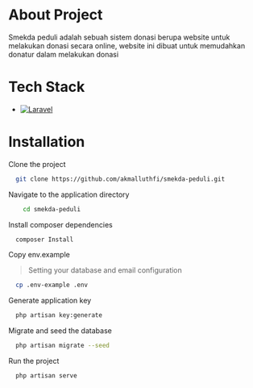 # About Project

Smekda peduli adalah sebuah sistem donasi berupa website untuk melakukan donasi secara online, website ini dibuat untuk memudahkan donatur dalam melakukan donasi

# Tech Stack

-   [![Laravel][laravel.com]][laravel-url]

# Installation

Clone the project

```bash
  git clone https://github.com/akmalluthfi/smekda-peduli.git
```

Navigate to the application directory

```bash
    cd smekda-peduli
```

Install composer dependencies

```bash
  composer Install
```

Copy env.example

> Setting your database and email configuration

```bash
  cp .env-example .env
```

Generate application key

```bash
  php artisan key:generate
```

Migrate and seed the database

```bash
  php artisan migrate --seed
```

Run the project

```bash
  php artisan serve
```

[laravel.com]: https://img.shields.io/badge/Laravel-FF2D20?style=for-the-badge&logo=laravel&logoColor=white
[laravel-url]: https://laravel.com
